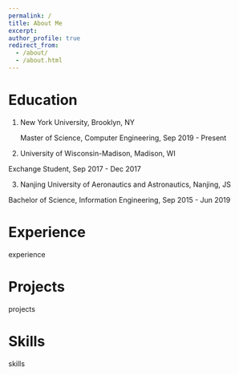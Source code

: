 ```yaml
---
permalink: /
title: About Me
excerpt: 
author_profile: true
redirect_from: 
  - /about/
  - /about.html
---
```


# Education
1. New York University, Brooklyn, NY

   Master of Science, Computer Engineering, Sep 2019 - Present

2. University of Wisconsin-Madison, Madison, WI

Exchange Student, Sep 2017 - Dec 2017

3. Nanjing University of Aeronautics and Astronautics, Nanjing, JS

Bachelor of Science, Information Engineering, Sep 2015 - Jun 2019
   
# Experience
experience

# Projects
projects

# Skills
skills
